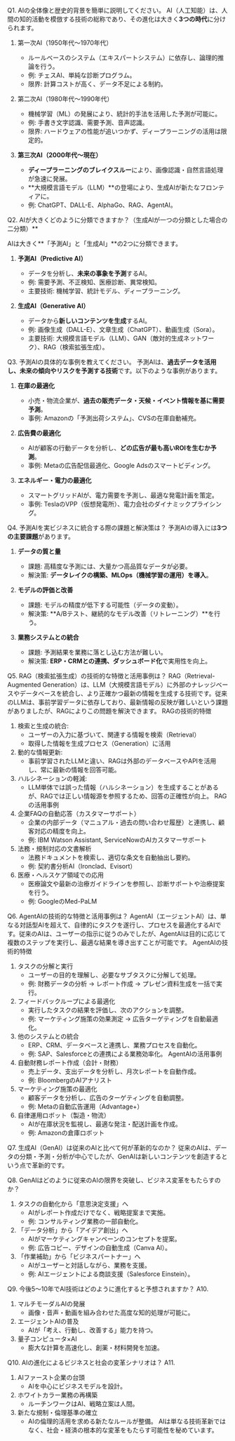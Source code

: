 Q1. AIの全体像と歴史的背景を簡単に説明してください。
AI（人工知能）は、人間の知的活動を模倣する技術の総称であり、その進化は大きく**3つの時代**に分けられます。  

1. 第一次AI（1950年代～1970年代）
   - ルールベースのシステム（エキスパートシステム）に依存し、論理的推論を行う。  
   - 例: チェスAI、単純な診断プログラム。  
   - 限界: 計算コストが高く、データ不足による制約。  

2. 第二次AI（1980年代～1990年代）  
   - 機械学習（ML）の発展により、統計的手法を活用した予測が可能に。  
   - 例: 手書き文字認識、需要予測、音声認識。  
   - 限界: ハードウェアの性能が追いつかず、ディープラーニングの活用は限定的。  

3. **第三次AI（2000年代～現在）**  
   - **ディープラーニングのブレイクスルー**により、画像認識・自然言語処理が急速に発展。  
   - **大規模言語モデル（LLM）**の登場により、生成AIが新たなフロンティアに。  
   - 例: ChatGPT、DALL-E、AlphaGo、RAG、AgentAI。  

Q2. AIが大きくどのように分類できますか？（生成AIが一つの分類とした場合の二分類）**  

AIは大きく**「予測AI」と「生成AI」**の2つに分類できます。  

1. **予測AI（Predictive AI）**  
   - データを分析し、**未来の事象を予測**するAI。  
   - 例: 需要予測、不正検知、医療診断、異常検知。  
   - 主要技術: 機械学習、統計モデル、ディープラーニング。  

2. **生成AI（Generative AI）**  
   - データから**新しいコンテンツを生成**するAI。  
   - 例: 画像生成（DALL-E）、文章生成（ChatGPT）、動画生成（Sora）。  
   - 主要技術: 大規模言語モデル（LLM）、GAN（敵対的生成ネットワーク）、RAG（検索拡張生成）。  

Q3. 予測AIの具体的な事例を教えてください。
予測AIは、**過去データを活用し、未来の傾向やリスクを予測する技術**です。以下のような事例があります。  

1. **在庫の最適化**  
   - 小売・物流企業が、**過去の販売データ・天候・イベント情報を基に需要予測**。  
   - 事例: Amazonの「予測出荷システム」、CVSの在庫自動補充。  

2. **広告費の最適化**  
   - AIが顧客の行動データを分析し、**どの広告が最も高いROIを生むか予測**。  
   - 事例: Metaの広告配信最適化、Google Adsのスマートビディング。  

3. **エネルギー・電力の最適化**  
   - スマートグリッドAIが、電力需要を予測し、最適な発電計画を策定。  
   - 事例: TeslaのVPP（仮想発電所）、電力会社のダイナミックプライシング。  

Q4. 予測AIを実ビジネスに統合する際の課題と解決策は？
予測AIの導入には**3つの主要課題**があります。  

1. **データの質と量**  
   - 課題: 高精度な予測には、大量かつ高品質なデータが必要。  
   - 解決策: **データレイクの構築、MLOps（機械学習の運用）を導入**。  

2. **モデルの評価と改善**  
   - 課題: モデルの精度が低下する可能性（データの変動）。  
   - 解決策: **A/Bテスト、継続的なモデル改善（リトレーニング）**を行う。  

3. **業務システムとの統合**  
   - 課題: 予測結果を業務に落とし込む方法が難しい。  
   - 解決策: **ERP・CRMとの連携、ダッシュボード化**で実用性を向上。  


Q5. RAG（検索拡張生成）の技術的な特徴と活用事例は？ RAG（Retrieval-Augmented Generation）は、LLM（大規模言語モデル）に外部のナレッジベースやデータベースを統合し、より正確かつ最新の情報を生成する技術です。従来のLLMは、事前学習データに依存しており、最新情報の反映が難しいという課題がありましたが、RAGによりこの問題を解決できます。
RAGの技術的特徴
1. 検索と生成の統合:
    * ユーザーの入力に基づいて、関連する情報を検索（Retrieval）
    * 取得した情報を生成プロセス（Generation）に活用
2. 動的な情報更新:
    * 事前学習されたLLMと違い、RAGは外部のデータベースやAPIを活用し、常に最新の情報を回答可能。
3. ハルシネーションの軽減:
    * LLM単体では誤った情報（ハルシネーション）を生成することがあるが、RAGでは正しい情報源を参照するため、回答の正確性が向上。
RAGの活用事例
1. 企業FAQの自動応答（カスタマーサポート）
    * 企業の内部データ（マニュアル・過去の問い合わせ履歴）と連携し、顧客対応の精度を向上。
    * 例: IBM Watson Assistant, ServiceNowのAIカスタマーサポート
2. 法務・規制対応の文書解析
    * 法務ドキュメントを検索し、適切な条文を自動抽出し要約。
    * 例: 契約書分析AI（Ironclad、Evisort）
3. 医療・ヘルスケア領域での応用
    * 医療論文や最新の治療ガイドラインを参照し、診断サポートや治療提案を行う。
    * 例: GoogleのMed-PaLM

Q6. AgentAIの技術的な特徴と活用事例は？ AgentAI（エージェントAI）は、単なる対話型AIを超えて、自律的にタスクを遂行し、プロセスを最適化するAIです。従来のAIは、ユーザーの指示に従うのみでしたが、AgentAIは目的に応じて複数のステップを実行し、最適な結果を導き出すことが可能です。
AgentAIの技術的特徴
1. タスクの分解と実行
    * ユーザーの目的を理解し、必要なサブタスクに分解して処理。
    * 例: 財務データの分析 → レポート作成 → プレゼン資料生成を一括で実行。
2. フィードバックループによる最適化
    * 実行したタスクの結果を評価し、次のアクションを調整。
    * 例: マーケティング施策の効果測定 → 広告ターゲティングを自動最適化。
3. 他のシステムとの統合
    * ERP、CRM、データベースと連携し、業務プロセスを自動化。
    * 例: SAP、Salesforceとの連携による業務効率化。
AgentAIの活用事例
1. 自動財務レポート作成（会計・財務）
    * 売上データ、支出データを分析し、月次レポートを自動作成。
    * 例: BloombergのAIアナリスト
2. マーケティング施策の最適化
    * 顧客データを分析し、広告のターゲティングを自動調整。
    * 例: Metaの自動広告運用（Advantage+）
3. 自律運用ロボット（製造・物流）
    * AIが在庫状況を監視し、最適な発注・配送計画を作成。
    * 例: Amazonの倉庫ロボット

Q7. 生成AI（GenAI）は従来のAIと比べて何が革新的なのか？ 従来のAIは、データの分類・予測・分析が中心でしたが、GenAIは新しいコンテンツを創造するという点で革新的です。

Q8. GenAIはどのように従来のAIの限界を突破し、ビジネス変革をもたらすのか？
1. タスクの自動化から「意思決定支援」へ
    * AIがレポート作成だけでなく、戦略提案まで実施。
    * 例: コンサルティング業務の一部自動化。
2. 「データ分析」から「アイデア創出」へ
    * AIがマーケティングキャンペーンのコンセプトを提案。
    * 例: 広告コピー、デザインの自動生成（Canva AI）。
3. 「作業補助」から「ビジネスパートナー」へ
    * AIがユーザーと対話しながら、業務を支援。
    * 例: AIエージェントによる商談支援（Salesforce Einstein）。

Q9. 今後5～10年でAI技術はどのように進化すると予想されますか？
A10.
1. マルチモーダルAIの発展
    * 画像・音声・動画を組み合わせた高度な知的処理が可能に。
2. エージェントAIの普及
    * AIが「考え、行動し、改善する」能力を持つ。
3. 量子コンピュータ×AI
    * 膨大な計算を高速化し、創薬・材料開発を加速。

Q10. AIの進化によるビジネスと社会の変革シナリオは？
A11.
1. AIファースト企業の台頭
    * AIを中心にビジネスモデルを設計。
2. ホワイトカラー業務の再構築
    * ルーチンワークはAI、戦略立案は人間。
3. 新たな規制・倫理基準の確立
    * AIの倫理的活用を求める新たなルールが整備。
AIは単なる技術革新ではなく、社会・経済の根本的な変革をもたらす可能性を秘めています。
